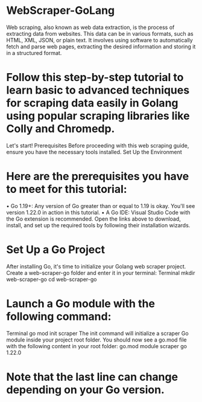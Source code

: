 # WebScraper-GoLang
Web scraping, also known as web data extraction, is the process of extracting data from websites. This data can be in various formats, such as HTML, XML, JSON, or plain text. It involves using software to automatically fetch and parse web pages, extracting the desired information and storing it in a structured format.


# Follow this step-by-step tutorial to learn basic to advanced techniques for scraping data easily in Golang using popular scraping libraries like Colly and Chromedp.
Let's start!
Prerequisites
Before proceeding with this web scraping guide, ensure you have the necessary tools installed.
Set Up the Environment

# Here are the prerequisites you have to meet for this tutorial:
•	Go 1.19+: Any version of Go greater than or equal to 1.19 is okay. You'll see version 1.22.0 in action in this tutorial.
•	A Go IDE: Visual Studio Code with the Go extension is recommended.
Open the links above to download, install, and set up the required tools by following their installation wizards.

# Set Up a Go Project
After installing Go, it's time to initialize your Golang web scraper project. Create a web-scraper-go folder and enter it in your terminal:
Terminal
mkdir web-scraper-go 
cd web-scraper-go
# Launch a Go module with the following command:
Terminal
go mod init scraper
The init command will initialize a scraper Go module inside your project root folder. You should now see a go.mod file with the following content in your root folder:
go.mod
module scraper
go 1.22.0
# Note that the last line can change depending on your Go version.


